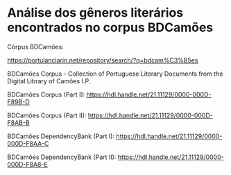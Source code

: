 # Análise dos gêneros literários encontrados no corpus BDCamões


Córpus BDCamões:

https://portulanclarin.net/repository/search/?q=bdcam%C3%B5es

BDCamões Corpus - Collection of Portuguese Literary Documents from the Digital Library of Camões I.P.

BDCamões Corpus (Part I): https://hdl.handle.net/21.11129/0000-000D-F89B-D

BDCamões Corpus (Part II): https://hdl.handle.net/21.11129/0000-000D-F8AB-B

BDCamões DependencyBank (Part I): https://hdl.handle.net/21.11129/0000-000D-F8AA-C

BDCamões DependencyBank (Part II): https://hdl.handle.net/21.11129/0000-000D-F8A8-E